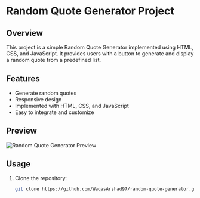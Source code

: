 # Random Quote Generator Project

## Overview

This project is a simple Random Quote Generator implemented using HTML, CSS, and JavaScript. It provides users with a button to generate and display a random quote from a predefined list.

## Features

- Generate random quotes
- Responsive design
- Implemented with HTML, CSS, and JavaScript
- Easy to integrate and customize

## Preview

![Random Quote Generator Preview](https://github.com/WaqasArshad97/Random-Quote-Generator/assets/140519770/23c6d991-8448-48bc-9dc2-0f80cff723eb)

## Usage

1. Clone the repository:

   ```bash
   git clone https://github.com/WaqasArshad97/random-quote-generator.git
